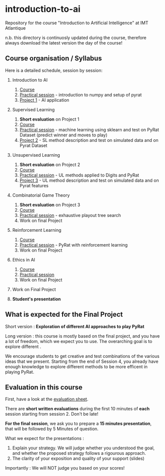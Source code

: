 # introduction-to-ai

Repository for the course "Introduction to Artificial Intelligence" at IMT Atlantique

n.b. this directory is continuosly updated during the course, therefore always download the latest version the day of the course!



## Course organisation / Syllabus


Here is a detailed schedule, session by session: 

1. Introduction to AI
   1. [Course](cours1.pdf) 
   2. [Practical session](TP0.ipynb) - introduction to numpy and setup of pyrat
   3. [Project 1](topics) - AI application
  
2. Supervised Learning
   1. **Short evaluation** on Project 1
   2. [Course](cours2.pdf) 
   3. [Practical session](lab2.ipynb) - machine learning using sklearn and test on PyRat Dataset (predict winner and moves to play)
   4. [Project 2](topics_p1) - SL method description and test on simulated data and on Pyrat Dataset
   
3. Unsupervised Learning
   1. **Short evaluation** on Project 2
   2. [Course](cours3.pdf) 
   3. [Practical session](lab3.ipynb) - UL methods applied to Digits and PyRat
   4. [Project 3](p3) - UL method description and test on simulated data and on Pyrat features
   
4. Combinatorial Game Theory
   1. **Short evaluation** on Project 3
   2. [Course](cours4.pdf) 
   3. [Practical session](lab4.ipynb) - exhaustive playout tree search
   4. Work on final Project
 
5. Reinforcement Learning
   1. [Course](cours5.pdf) 
   2. [Practical session](lab5.ipynb) - PyRat with reinforcement learning
   3. Work on final Project

5. Ethics in AI
   1. [Course](cours4.pdf) 
   2. [Practical session](lab6.ipynb) 
   3. Work on final Project
   
6. Work on Final Project

7. **Student's presentation**  


## What is expected for the Final Project

Short version : **Exploration of different AI approaches to play PyRat**

Long version : this course is mostly based on the final project, and you have a lot of freedom, which we expect you to use. The overarching goal is to explore different . 

We encourage students to get creative and test combinations of the various ideas that we present. Starting from the end of Session 4, you already have enough knowledge to explore different methods to be more efficent in playing PyRat. 

## Evaluation in this course 

First, have a look at the [evaluation sheet](evaluation.pdf).

There are **short written evaluations** during the first 10 minutes of **each** session starting from session 2. Don't be late!  

**For the final session**, we ask you to prepare a **15 minutes presentation**, that will be followed by 5 Minutes of question. 

What we expect for the presentations : 
1. Explain your strategy. We will judge whether you understood the goal, and whether the proposed strategy follows a rigourous approach.  
2. The clarity of your exposition and quality of your support (slides)

Importantly : We will NOT judge you based on your scores!
